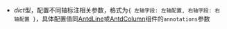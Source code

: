 - **<placeholder>** 

  *dict*型，配置不同轴标注相关参数，格式为`{ 左轴字段: 左轴配置, 右轴字段: 右轴配置 }`，具体配置值同[AntdLine](/AntdLine)或[AntdColumn](/AntdColumn)组件的`annotations`参数